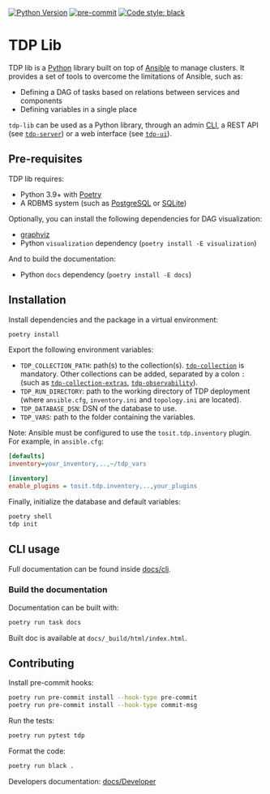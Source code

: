 [![Python Version](https://img.shields.io/badge/python-3.9+-blue.svg)](https://www.python.org/)
[![pre-commit](https://img.shields.io/badge/pre--commit-enabled-brightgreen?logo=pre-commit&logoColor=white)](https://github.com/pre-commit/pre-commit)
[![Code style: black](https://img.shields.io/badge/code%20style-black-000000.svg)](https://github.com/psf/black)

# TDP Lib

TDP lib is a [Python](https://www.python.org/) library built on top of [Ansible](https://www.ansible.com/) to manage clusters. It provides a set of tools to overcome the limitations of Ansible, such as:

- Defining a DAG of tasks based on relations between services and components
- Defining variables in a single place

`tdp-lib` can be used as a Python library, through an admin [CLI](#cli-usage), a REST API (see [`tdp-server`](https://github.com/tOSIT-IO/tdp-server)) or a web interface (see [`tdp-ui`](https://github.com/tOSIT-IO/tdp-ui)).

## Pre-requisites

TDP lib requires:

- Python 3.9+ with [Poetry](https://python-poetry.org/)
- A RDBMS system (such as [PostgreSQL](https://www.postgresql.org/) or [SQLite](https://www.sqlite.org/index.html))

Optionally, you can install the following dependencies for DAG visualization:

- [graphviz](https://graphviz.org/)
- Python `visualization` dependency (`poetry install -E visualization`)

And to build the documentation:

- Python `docs` dependency (`poetry install -E docs`)

## Installation

Install dependencies and the package in a virtual environment:

```sh
poetry install
```

Export the following environment variables:

- `TDP_COLLECTION_PATH`: path(s) to the collection(s). [`tdp-collection`](https://github.com/TOSIT-IO/tdp-collection) is mandatory. Other collections can be added, separated by a colon `:` (such as [`tdp-collection-extras`](https://github.com/TOSIT-IO/tdp-collection-extras), [`tdp-observability`](https://github.com/TOSIT-IO/tdp-observability)).
- `TDP_RUN_DIRECTORY`: path to the working directory of TDP deployment (where `ansible.cfg`, `inventory.ini` and `topology.ini` are located).
- `TDP_DATABASE_DSN`: DSN of the database to use.
- `TDP_VARS`: path to the folder containing the variables.

Note: Ansible must be configured to use the `tosit.tdp.inventory` plugin. For example, in `ansible.cfg`:

```ini
[defaults]
inventory=your_inventory,..,~/tdp_vars

[inventory]
enable_plugins = tosit.tdp.inventory,..,your_plugins
```

Finally, initialize the database and default variables:

```sh
poetry shell
tdp init
```

## CLI usage

Full documentation can be found inside [docs/cli](docs/developer/cli/index.rst).

### Build the documentation

Documentation can be built with:

```sh
poetry run task docs
```

Built doc is available at `docs/_build/html/index.html`.

## Contributing

Install pre-commit hooks:

```sh
poetry run pre-commit install --hook-type pre-commit
poetry run pre-commit install --hook-type commit-msg
```

Run the tests:

```sh
poetry run pytest tdp
```

Format the code:

```sh
poetry run black .
```

Developers documentation: [docs/Developer](docs/developer/index.rst)
